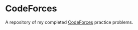 # CodeForces

A repository of my completed [CodeForces](https://codeforces.com/problemset) practice problems.
